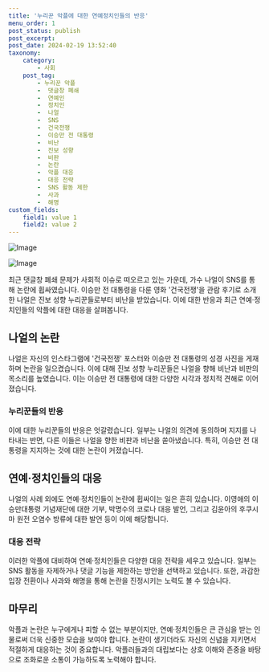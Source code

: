 ```yaml
---
title: '누리꾼 악플에 대한 연예정치인들의 반응'
menu_order: 1
post_status: publish
post_excerpt: 
post_date: 2024-02-19 13:52:40
taxonomy:
    category:
        - 사회
    post_tag:
        - 누리꾼 악플
        -  댓글창 폐쇄
        -  연예인
        -  정치인
        -  나얼
        -  SNS
        -  건국전쟁
        -  이승만 전 대통령
        -  비난
        -  진보 성향
        -  비판
        -  논란
        -  악플 대응
        -  대응 전략
        -  SNS 활동 제한
        -  사과
        -  해명
custom_fields:
    field1: value 1
    field2: value 2
---
```


![Image](https://imgnews.pstatic.net/image/277/2024/02/13/0005379101_001_20240213150208220.png?type=w647)

![Image](https://imgnews.pstatic.net/image/277/2024/02/13/0005379101_002_20240213150208281.jpg?type=w647)

최근 댓글창 폐쇄 문제가 사회적 이슈로 떠오르고 있는 가운데, 가수 나얼이 SNS를 통해 논란에 휩싸였습니다. 이승만 전 대통령을 다룬 영화 '건국전쟁'을 관람 후기로 소개한 나얼은 진보 성향 누리꾼들로부터 비난을 받았습니다. 이에 대한 반응과 최근 연예·정치인들의 악플에 대한 대응을 살펴봅니다.
## 나얼의 논란
나얼은 자신의 인스타그램에 '건국전쟁' 포스터와 이승만 전 대통령의 성경 사진을 게재하며 논란을 일으켰습니다. 이에 대해 진보 성향 누리꾼들은 나얼을 향해 비난과 비판의 목소리를 높였습니다. 이는 이승만 전 대통령에 대한 다양한 시각과 정치적 견해로 이어졌습니다.
### 누리꾼들의 반응
이에 대한 누리꾼들의 반응은 엇갈렸습니다. 일부는 나얼의 의견에 동의하며 지지를 나타내는 반면, 다른 이들은 나얼을 향한 비판과 비난을 쏟아냈습니다. 특히, 이승만 전 대통령을 지지하는 것에 대한 논란이 커졌습니다.
## 연예·정치인들의 대응
나얼의 사례 외에도 연예·정치인들이 논란에 휩싸이는 일은 흔히 있습니다. 이영애의 이승만대통령 기념재단에 대한 기부, 박명수의 코로나 대응 발언, 그리고 김윤아의 후쿠시마 원전 오염수 방류에 대한 발언 등이 이에 해당합니다.
### 대응 전략
이러한 악플에 대비하여 연예·정치인들은 다양한 대응 전략을 세우고 있습니다. 일부는 SNS 활동을 자제하거나 댓글 기능을 제한하는 방안을 선택하고 있습니다. 또한, 과감한 입장 전환이나 사과와 해명을 통해 논란을 진정시키는 노력도 볼 수 있습니다.
## 마무리
악플과 논란은 누구에게나 피할 수 없는 부분이지만, 연예·정치인들은 큰 관심을 받는 인물로써 더욱 신중한 모습을 보여야 합니다. 논란이 생기더라도 자신의 신념을 지키면서 적절하게 대응하는 것이 중요합니다. 악플러들과의 대립보다는 상호 이해와 존중을 바탕으로 조화로운 소통이 가능하도록 노력해야 합니다.
